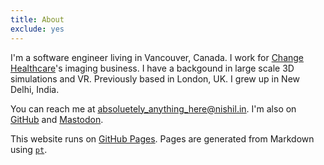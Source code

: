 ```yaml
---
title: About
exclude: yes
---
```


I'm a software engineer living in Vancouver, Canada.
I work for [Change Healthcare](https://www.changehealthcare.com/solutions/enterprise-imaging)'s imaging business. 
I have a backgound in large scale 3D simulations and VR. Previously based in London, UK. I grew up in New Delhi, India.

You can reach me at [absoluetely_anything_here@nishil.in](mailto:hi@nishil.in).
I'm also on [GitHub](https://github.com/charsi) and [Mastodon](https://mastodon.social/@charsi).

This website runs on [GitHub Pages](https://pages.github.com).
Pages are generated from Markdown using [`pt`](https://github.com/hoffa/pt).

